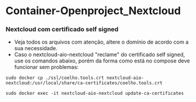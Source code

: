 # Container-Openproject_Nextcloud

### Nextcloud com certificado self signed
- Veja todos os arquivos com atenção, altere o domínio de acordo com a sua necessidade.
- Caso o nextcloud-aio-nextcloud "reclame" do certificado self signed, use os comandos abaixo, porém da forma como está no compose deve funcionar sem problemas:

`sudo docker cp ./ssl/coelho.tools.crt nextcloud-aio-nextcloud:/usr/local/share/ca-certificates/coelho.tools.crt`

`sudo docker exec -it nextcloud-aio-nextcloud update-ca-certificates`
